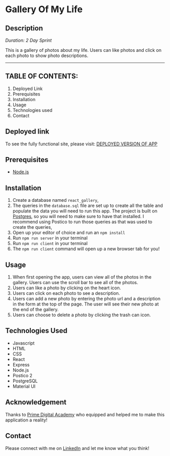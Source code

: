 # Gallery Of My Life

## Description

_Duration: 2 Day Sprint_

This is a gallery of photos about my life. Users can  like photos and click on each photo to show photo descriptions. 

---
## **TABLE OF CONTENTS:**
1. Deployed Link
1. Prerequisites
1. Installation
1. Usage
1. Technologies used
1. Contact

## Deployed link
To see the fully functional site, please visit: [DEPLOYED VERSION OF APP](www.heroku.com)


## Prerequisites
- [Node.js](https://nodejs.org/en/)


## Installation

1. Create a database named `react_gallery`,
2. The queries in the `database.sql` file are set up to create all the table and populate the data you will need to run this app. The project is built on [Postgres](https://www.postgresql.org/download/), so you will need to make sure to have that installed. I recommend using Postico to run those queries as that was used to create the queries, 
3. Open up your editor of choice and run an `npm install`
4. Run `npm run server` in your terminal
5. Run `npm run client` in your terminal
6. The `npm run client` command will open up a new browser tab for you!

## Usage

1. When first opening the app, users can view all of the photos in the gallery. Users can use the scroll bar to see all of the photos.
2. Users can like a photo by clicking on the heart icon.  
3. Users can click on each photo to see a description. 
4. Users can add a new photo by entering the photo url and a description in the form at the top of the page. The user will see their new photo at the end of the gallery. 
5. Users can choose to delete a photo by clicking the trash can icon.

## Technologies Used

* Javascript 
* HTML
* CSS
* React
* Express
* Node.js
* Postico 2
* PostgreSQL
* Material UI 


## Acknowledgement
Thanks to [Prime Digital Academy](www.primeacademy.io) who equipped and helped me to make this application a reality!

## Contact
Please connect with me on [LinkedIn](https://www.linkedin.com/in/andrearlove/) and let me know what you think! 
